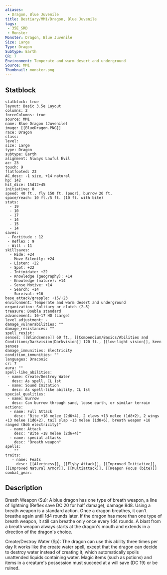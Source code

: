 ```yaml
---
aliases:
 - Dragon, Blue Juvenile
title: Bestiary/MM1/Dragon, Blue Juvenile
tags:
 - 35E_SRD
 - Monster
Monster: Dragon, Blue Juvenile
Size: Large
Type: Dragon
Subtype: Earth
CR: 7
Environment: Temperate and warm desert and underground
Source: MM1
Thumbnail: monster.png
---
```


## Statblock

```statblock
statblock: true
layout: Basic 3.5e Layout
columns: 2
forceColumns: true
source: MM1 
name: Blue Dragon (Juvenile)
image: [[BlueDragon.PNG]]
race: Dragon
class: 
level: 
size: Large
type: Dragon
subtype: Earth
alignment: Always Lawful Evil
ac: 23
touch: 9
flatfooted: 23
AC_desc: -1 size, +14 natural
hp: 142
hit_dice: 15d12+45
initiative: 0
speed: 40 ft., fly 150 ft. (poor), burrow 20 ft.
space/reach: 10 ft./5 ft. (10 ft. with bite)
stats:
  - 19
  - 10
  - 17
  - 14
  - 15
  - 14
saves:
 - Fortitude : 12
 - Reflex : 9
 - Will : 11
skillsaves:
  - Hide: +24
  - Move Silently: +24
  - Listen: +22
  - Spot: +22
  - Intimidate: +22
  - Knowledge (geography): +14
  - Knowledge (nature): +14
  - Sense Motive: +14
  - Search: +14
  - Survival: +16
base_attack/grapple: +15/+23
environment: Temperate and warm desert and underground
organization: Solitary or clutch (2–5)
treasure: Double standard
advancement: 16–17 HD (Large)
level_adjustment: -
damage_vulnerabilities: ""
damage_resistances: ""
spell_resist: 
senses: [[Blindsense]] 60 ft., [[Compendium/Basics/Abilities and Conditions/Darkvision|Darkvision]] 120 ft., [[low-light vision]], keen senses
damage_immunities: Electricity
condition_immunities: ""
languages: Draconic
cr: 7
aura: ""
spell-like_abilities:
 - name: Create/Destroy Water
   desc: As spell, CL 1st
 - name: Sound Imitation
   desc: As spell-like ability, CL 1st
special_qualities:
 - name: Burrow
   desc: Can burrow through sand, loose earth, or similar terrain
actions:
  - name: Full Attack
    desc: "Bite +18 melee (2d6+4), 2 claws +13 melee (1d8+2), 2 wings +13 melee (1d6+2), tail slap +13 melee (1d8+6), breath weapon +18 ranged (8d6 electricity)"
  - name: Attack
    desc: "Bite +18 melee (2d6+4)"
  - name: special attacks
    desc: "Breath weapon"
spells:
  - ""
traits:
   - name: Feats
     desc: [[Alertness]], [[Flyby Attack]], [[Improved Initiative]], [[Improved Natural Armor]], [[Multiattack]], [[Weapon Focus (bite)]]
combat_gear:  
```

## Description






Breath Weapon (Su): A blue dragon has one type of breath weapon, a line of lightning (Reflex save DC 20 for half damage), damage 8d8. Using a breath weapon is a standard action. Once a dragon breathes, it can't breathe again until 1d4 rounds later. If the dragon has more than one type of breath weapon, it still can breathe only once every 1d4 rounds. A blast from a breath weapon always starts at the dragon's mouth and extends in a direction of the dragon's choice.

Create/Destroy Water (Sp): The dragon can use this ability three times per day It works like the create water spell, except that the dragon can decide to destroy water instead of creating it, which automatically spoils unattended liquids containing water. Magic items (such as potions) and items in a creature's possession must succeed at a will save (DC 19) or be ruined.